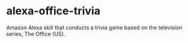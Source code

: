 # alexa-office-trivia
Amazon Alexa skill that conducts a trivia game based on the television series, The Office (US).
